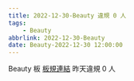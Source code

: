 ```yaml
---
title: 2022-12-30-Beauty 違規 0 人
tags:
    - Beauty
abbrlink: 2022-12-30-Beauty
date: Beauty-2022-12-30 12:00:00
---
```

Beauty 板 [板規連結](https://www.ptt.cc/bbs/Beauty/M.1630069980.A.84B.html)
昨天違規 0 人
